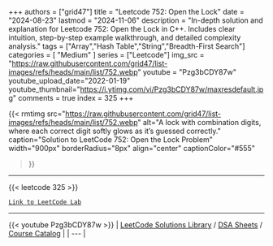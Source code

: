 
+++
authors = ["grid47"]
title = "Leetcode 752: Open the Lock"
date = "2024-08-23"
lastmod = "2024-11-06"
description = "In-depth solution and explanation for Leetcode 752: Open the Lock in C++. Includes clear intuition, step-by-step example walkthrough, and detailed complexity analysis."
tags = ["Array","Hash Table","String","Breadth-First Search"]
categories = [
    "Medium"
]
series = ["Leetcode"]
img_src = "https://raw.githubusercontent.com/grid47/list-images/refs/heads/main/list/752.webp"
youtube = "Pzg3bCDY87w"
youtube_upload_date="2022-01-19"
youtube_thumbnail="https://i.ytimg.com/vi/Pzg3bCDY87w/maxresdefault.jpg"
comments = true
index = 325
+++


{{< rmtimg 
    src="https://raw.githubusercontent.com/grid47/list-images/refs/heads/main/list/752.webp" 
    alt="A lock with combination digits, where each correct digit softly glows as it’s guessed correctly."
    caption="Solution to LeetCode 752: Open the Lock Problem"
    width="900px"
    borderRadius="8px"
    align="center" 
    captionColor="#555"
>}}
---
{{< leetcode 325 >}}

[`Link to LeetCode Lab`](https://leetcode.com/problems/open-the-lock/description/)

---
{{< youtube Pzg3bCDY87w >}}
| [LeetCode Solutions Library](https://grid47.xyz/leetcode/) / [DSA Sheets](https://grid47.xyz/sheets/) / [Course Catalog](https://grid47.xyz/courses/) |
| --- |
